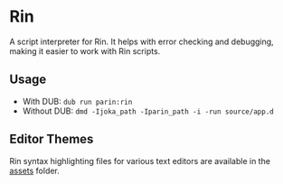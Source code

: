 # Rin

A script interpreter for Rin.
It helps with error checking and debugging, making it easier to work with Rin scripts.

## Usage

* With DUB: `dub run parin:rin`
* Without DUB: `dmd -Ijoka_path -Iparin_path -i -run source/app.d`

## Editor Themes

Rin syntax highlighting files for various text editors are available in the [assets](./assets/) folder.
